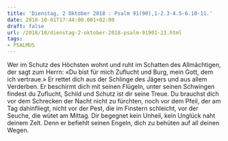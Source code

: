 ```yaml
---
title: 'Dienstag, 2 Oktober 2018 : Psalm 91(90),1-2.3-4.5-6.10-11.'
date: 2018-10-01T17:44:00.001+02:00
draft: false
url: /2018/10/dienstag-2-oktober-2018-psalm-91901-23.html
tags: 
- PSALMUS
---
```


Wer im Schutz des Höchsten wohnt und ruht im Schatten des Allmächtigen, der sagt zum Herrn: «Du bist für mich Zuflucht und Burg, mein Gott, dem ich vertraue.» Er rettet dich aus der Schlinge des Jägers und aus allem Verderben. Er beschirmt dich mit seinen Flügeln, unter seinen Schwingen findest du Zuflucht, Schild und Schutz ist dir seine Treue. Du brauchst dich vor dem Schrecken der Nacht nicht zu fürchten, noch vor dem Pfeil, der am Tag dahinfliegt, nicht vor der Pest, die im Finstern schleicht, vor der Seuche, die wütet am Mittag. Dir begegnet kein Unheil, kein Unglück naht deinem Zelt. Denn er befiehlt seinen Engeln, dich zu behüten auf all deinen Wegen.